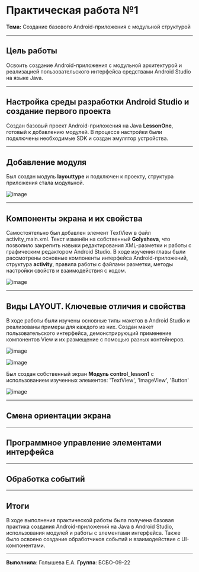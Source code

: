 # Практическая работа №1

**Тема:** Создание базового Android-приложения с модульной структурой

---

## Цель работы

Освоить создание Android-приложения с модульной архитектурой и реализацией пользовательского интерфейса средствами Android Studio на языке Java.
  
---

## Настройка среды разработки Android Studio и создание первого проекта

Создан базовый проект Android-приложения на Java **LessonOne**, готовый к добавлению модулей. В процессе настройки были подключены необходимые SDK и создан эмулятор устройства.

---

## Добавление модуля

Был создан модуль **layouttype** и подключен к проекту, структура приложения стала модульной.

![image](https://github.com/user-attachments/assets/991b544d-e152-47f2-a6f4-43dbe9f44ea3)

---

## Компоненты экрана и их свойства

Самостоятельно был добавлен элемент TextView в файл activity_main.xml. Текст изменён на собственный **Golysheva**, что позволило закрепить навыки редактирования XML-разметки и работы с графическим редактором Android Studio. В ходе изучения главы были рассмотрены основные компоненты интерфейса Android-приложений, структура **activity**, правила работы с файлами разметки, методы настройки свойств и взаимодействия с кодом.

![image](https://github.com/user-attachments/assets/4cbfcf7e-ea61-4524-9801-972e18a8a08d)

---

## Виды LAYOUT. Ключевые отличия и свойства

В ходе работы были изучены основные типы макетов в Android Studio и реализованы примеры для каждого из них. Создан макет пользовательского интерфейса, демонстрирующий применение компонентов View и их размещение с помощью разных контейнеров.   

![image](https://github.com/user-attachments/assets/39c24caf-0e1d-49ee-b43d-873c099f5080)

![image](https://github.com/user-attachments/assets/9b9c755d-017e-4a19-8f20-2c40300e76f3)

Был создан собственный экран **Модуль control_lesson1** с использованием изученных элементов: 'TextView', 'ImageView', 'Button'

![image](https://github.com/user-attachments/assets/384a8519-5b1c-4c61-8aae-011bee34538b)

---

## Смена ориентации экрана  



---

## Программное управление элементами интерфейса  



---

## Обработка событий  


---

## Итоги  

В ходе выполнения практической работы была получена базовая практика создания Android-приложений на Java в Android Studio, использования модулей и работы с элементами интерфейса. Также было освоено создание обработчиков событий и взаимодействие с UI-компонентами.

---

**Выполнила**: Голышева Е.А.
**Группа**: БСБО-09-22
